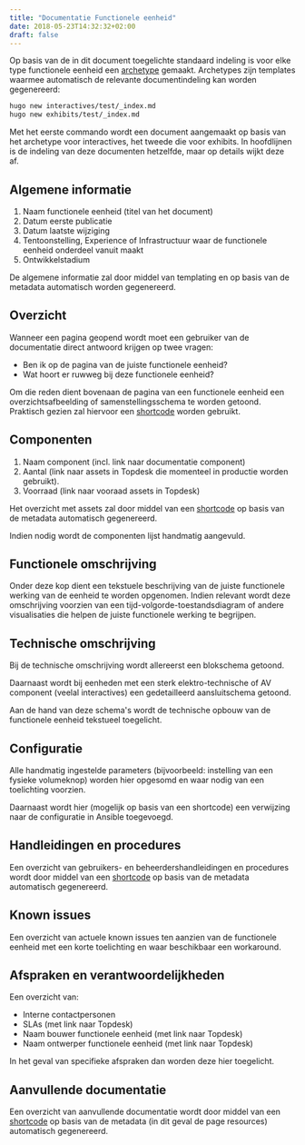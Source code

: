 ```yaml
---
title: "Documentatie Functionele eenheid"
date: 2018-05-23T14:32:32+02:00
draft: false
---
```


Op basis van de in dit document toegelichte standaard indeling is voor elke type
functionele eenheid een
[archetype](https://gohugo.io/content-management/archetypes/) gemaakt.
Archetypes zijn templates waarmee automatisch de relevante documentindeling kan
worden gegenereerd:

```bash
hugo new interactives/test/_index.md
hugo new exhibits/test/_index.md
```

Met het eerste commando wordt een document aangemaakt op basis van het archetype
voor interactives, het tweede die voor exhibits. In hoofdlijnen is de indeling
van deze documenten hetzelfde, maar op details wijkt deze af.

## Algemene informatie

1. Naam functionele eenheid (titel van het document)
1. Datum eerste publicatie
1. Datum laatste wijziging
1. Tentoonstelling, Experience of Infrastructuur waar de functionele eenheid
   onderdeel vanuit maakt
1. Ontwikkelstadium

De algemene informatie zal door middel van templating en op basis van de
metadata automatisch worden gegenereerd.

## Overzicht

Wanneer een pagina geopend wordt moet een gebruiker van de documentatie direct
antwoord krijgen op twee vragen:

* Ben ik op de pagina van de juiste functionele eenheid?
* Wat hoort er ruwweg bij deze functionele eenheid?

Om die reden dient bovenaan de pagina van een functionele eenheid een
overzichtsafbeelding of samenstellingsschema te worden getoond. Praktisch gezien
zal hiervoor een [shortcode](https://gohugo.io/content-management/shortcodes/)
worden gebruikt.

## Componenten

1. Naam component (incl. link naar documentatie component)
1. Aantal (link naar assets in Topdesk die momenteel in productie worden gebruikt).
1. Voorraad (link naar vooraad assets in Topdesk)

Het overzicht met assets zal door middel van een
[shortcode](https://gohugo.io/content-management/shortcodes/) op basis van de
metadata automatisch gegenereerd.

Indien nodig wordt de componenten lijst handmatig aangevuld.

## Functionele omschrijving

Onder deze kop dient een tekstuele beschrijving van de juiste functionele
werking van de eenheid te worden opgenomen. Indien relevant wordt deze omschrijving
voorzien van een tijd-volgorde-toestandsdiagram of andere visualisaties die
helpen de juiste functionele werking te begrijpen.

## Technische omschrijving

Bij de technische omschrijving wordt allereerst een blokschema getoond.

Daarnaast wordt bij eenheden met een sterk elektro-technische of AV component
(veelal interactives) een gedetailleerd aansluitschema getoond.

Aan de hand van deze schema's wordt de technische opbouw van de functionele
eenheid tekstueel toegelicht.

## Configuratie

Alle handmatig ingestelde parameters (bijvoorbeeld: instelling van een fysieke
volumeknop) worden hier opgesomd en waar nodig van een toelichting voorzien.

Daarnaast wordt hier (mogelijk op basis van een shortcode) een verwijzing naar
de configuratie in Ansible toegevoegd.

## Handleidingen en procedures

Een overzicht van gebruikers- en beheerdershandleidingen en procedures wordt
door middel van een
[shortcode](https://gohugo.io/content-management/shortcodes/) op basis van de
metadata automatisch gegenereerd.

## Known issues

Een overzicht van actuele known issues ten aanzien van de functionele eenheid
met een korte toelichting en waar beschikbaar een workaround.

## Afspraken en verantwoordelijkheden

Een overzicht van:

* Interne contactpersonen
* SLAs (met link naar Topdesk)
* Naam bouwer functionele eenheid (met link naar Topdesk)
* Naam ontwerper functionele eenheid (met link naar Topdesk)

In het geval van specifieke afspraken dan worden deze hier toegelicht.

## Aanvullende documentatie

Een overzicht van aanvullende documentatie wordt door middel van een
[shortcode](https://gohugo.io/content-management/shortcodes/) op basis van de
metadata (in dit geval de page resources) automatisch gegenereerd.
